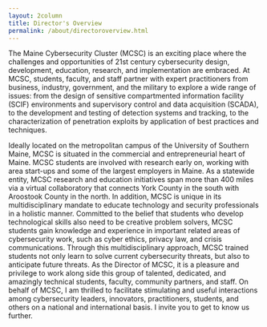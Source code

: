 ```yaml
---
layout: 2column
title: Director's Overview
permalink: /about/directoroverview.html
---
```



The Maine Cybersecurity Cluster (MCSC) is an exciting place where the challenges and opportunities of 21st century cybersecurity design, development, education, research, and implementation are embraced. At MCSC, students, faculty, and staff partner with expert practitioners from business, industry, government, and the military to explore a wide range of issues: from the design of sensitive compartmented information facility (SCIF) environments and supervisory control and data acquisition (SCADA), to the development and testing of detection systems and tracking, to the characterization of penetration exploits by application of best practices and techniques. 

Ideally located on the metropolitan campus of the University of Southern Maine, MCSC is situated in the commercial and entrepreneurial heart of Maine. MCSC students are involved with research early on, working with area start-ups and some of the largest employers in Maine. As a statewide entity, MCSC research and education initiatives span more than 400 miles via a virtual collaboratory that connects York County in the south with Aroostook County in the north. In addition, MCSC is unique in its multidisciplinary mandate to educate technology and security professionals in a holistic manner. Committed to the belief that students who develop technological skills also need to be creative problem solvers, MCSC students gain knowledge and experience in important related areas of cybersecurity work, such as cyber ethics, privacy law, and crisis communications. Through this multidisciplinary approach, MCSC trained students not only learn to solve current cybersecurity threats, but also to anticipate future threats. As the Director of MCSC, it is a pleasure and privilege to work along side this group of talented, dedicated, and amazingly technical students, faculty, community partners, and staff. On behalf of MCSC, I am thrilled to facilitate stimulating and useful interactions among cybersecurity leaders, innovators, practitioners, students, and others on a national and international basis. I invite you to get to know us further.
